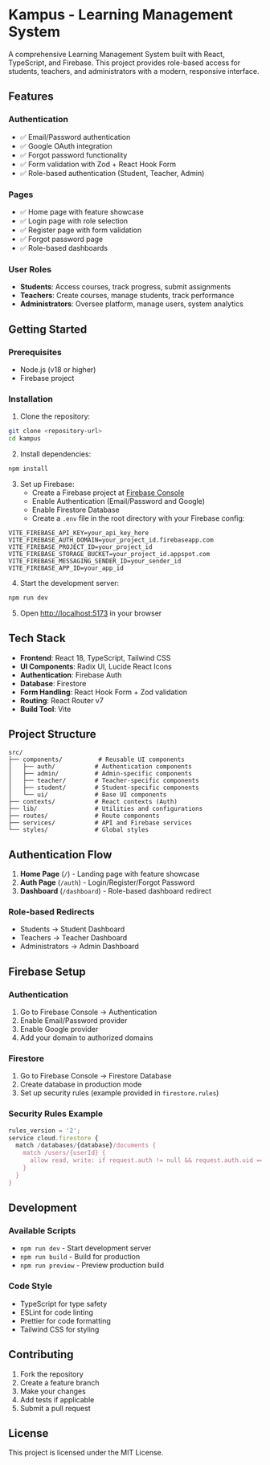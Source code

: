 # Kampus - Learning Management System

A comprehensive Learning Management System built with React, TypeScript, and Firebase. This project provides role-based access for students, teachers, and administrators with a modern, responsive interface.

## Features

### Authentication
- ✅ Email/Password authentication
- ✅ Google OAuth integration
- ✅ Forgot password functionality
- ✅ Form validation with Zod + React Hook Form
- ✅ Role-based authentication (Student, Teacher, Admin)

### Pages
- ✅ Home page with feature showcase
- ✅ Login page with role selection
- ✅ Register page with form validation
- ✅ Forgot password page
- ✅ Role-based dashboards

### User Roles
- **Students**: Access courses, track progress, submit assignments
- **Teachers**: Create courses, manage students, track performance
- **Administrators**: Oversee platform, manage users, system analytics

## Getting Started

### Prerequisites
- Node.js (v18 or higher)
- Firebase project

### Installation

1. Clone the repository:
```bash
git clone <repository-url>
cd kampus
```

2. Install dependencies:
```bash
npm install
```

3. Set up Firebase:
   - Create a Firebase project at [Firebase Console](https://console.firebase.google.com/)
   - Enable Authentication (Email/Password and Google)
   - Enable Firestore Database
   - Create a `.env` file in the root directory with your Firebase config:

```env
VITE_FIREBASE_API_KEY=your_api_key_here
VITE_FIREBASE_AUTH_DOMAIN=your_project_id.firebaseapp.com
VITE_FIREBASE_PROJECT_ID=your_project_id
VITE_FIREBASE_STORAGE_BUCKET=your_project_id.appspot.com
VITE_FIREBASE_MESSAGING_SENDER_ID=your_sender_id
VITE_FIREBASE_APP_ID=your_app_id
```

4. Start the development server:
```bash
npm run dev
```

5. Open [http://localhost:5173](http://localhost:5173) in your browser

## Tech Stack

- **Frontend**: React 18, TypeScript, Tailwind CSS
- **UI Components**: Radix UI, Lucide React Icons
- **Authentication**: Firebase Auth
- **Database**: Firestore
- **Form Handling**: React Hook Form + Zod validation
- **Routing**: React Router v7
- **Build Tool**: Vite

## Project Structure

```
src/
├── components/          # Reusable UI components
│   ├── auth/           # Authentication components
│   ├── admin/          # Admin-specific components
│   ├── teacher/        # Teacher-specific components
│   ├── student/        # Student-specific components
│   └── ui/             # Base UI components
├── contexts/           # React contexts (Auth)
├── lib/                # Utilities and configurations
├── routes/             # Route components
├── services/           # API and Firebase services
└── styles/             # Global styles
```

## Authentication Flow

1. **Home Page** (`/`) - Landing page with feature showcase
2. **Auth Page** (`/auth`) - Login/Register/Forgot Password
3. **Dashboard** (`/dashboard`) - Role-based dashboard redirect

### Role-based Redirects
- Students → Student Dashboard
- Teachers → Teacher Dashboard  
- Administrators → Admin Dashboard

## Firebase Setup

### Authentication
1. Go to Firebase Console → Authentication
2. Enable Email/Password provider
3. Enable Google provider
4. Add your domain to authorized domains

### Firestore
1. Go to Firebase Console → Firestore Database
2. Create database in production mode
3. Set up security rules (example provided in `firestore.rules`)

### Security Rules Example
```javascript
rules_version = '2';
service cloud.firestore {
  match /databases/{database}/documents {
    match /users/{userId} {
      allow read, write: if request.auth != null && request.auth.uid == userId;
    }
  }
}
```

## Development

### Available Scripts
- `npm run dev` - Start development server
- `npm run build` - Build for production
- `npm run preview` - Preview production build

### Code Style
- TypeScript for type safety
- ESLint for code linting
- Prettier for code formatting
- Tailwind CSS for styling

## Contributing

1. Fork the repository
2. Create a feature branch
3. Make your changes
4. Add tests if applicable
5. Submit a pull request

## License

This project is licensed under the MIT License.